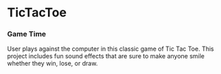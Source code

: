 # TicTacToe
 <h3>Game Time</h3>
 <p> User plays against the computer in this classic game of Tic Tac Toe. This project includes fun sound effects that are sure to make anyone smile whether they win, lose, or draw.</p>
